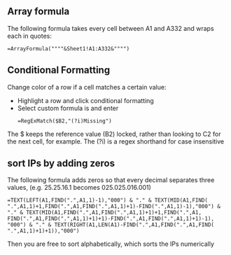 ## Array formula

The following formula takes every cell between A1 and A332 and wraps each in quotes:

```
=ArrayFormula(""""&Sheet1!A1:A332&"""")
```

## Conditional Formatting

Change color of a row if a cell matches a certain value:
 - Highlight a row and click conditional formatting
 - Select custom formula is and enter
    ```
    =RegExMatch($B2,"(?i)Missing")
    ```
The $ keeps the reference value (B2) locked, rather than looking to C2 for the next cell, for example.
The (?i) is a regex shorthand for case insensitive

## sort IPs by adding zeros

The following formula adds zeros so that every decimal separates three values, (e.g. 25.25.16.1 becomes 025.025.016.001)
```
=TEXT(LEFT(A1,FIND(".",A1,1)-1),"000") & "." & TEXT(MID(A1,FIND( ".",A1,1)+1,FIND(".",A1,FIND(".",A1,1)+1)-FIND(".",A1,1)-1),"000") & "." & TEXT(MID(A1,FIND(".",A1,FIND(".",A1,1)+1)+1,FIND(".",A1, FIND(".",A1,FIND(".",A1,1)+1)+1)-FIND(".",A1,FIND(".",A1,1)+1)-1), "000") & "." & TEXT(RIGHT(A1,LEN(A1)-FIND(".",A1,FIND(".",A1,FIND( ".",A1,1)+1)+1)),"000")
```
Then you are free to sort alphabetically, which sorts the IPs numerically

